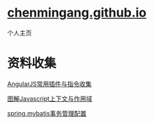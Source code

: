 [chenmingang.github.io](http://chenmingang.github.io/view/blog/list.html)
==================
个人主页
######
资料收集
===
[AngularJS常用插件与指令收集](http://chensd.com/2015-06/AngularJS-popular-Plugins-and-Directive.html)

[图解Javascript上下文与作用域](http://blog.rainy.im/2015/07/04/scope-chain-and-prototype-chain-in-js/)

[spring,mybatis事务管理配置](http://openwares.net/java/spring_mybatis_transaction.html)
